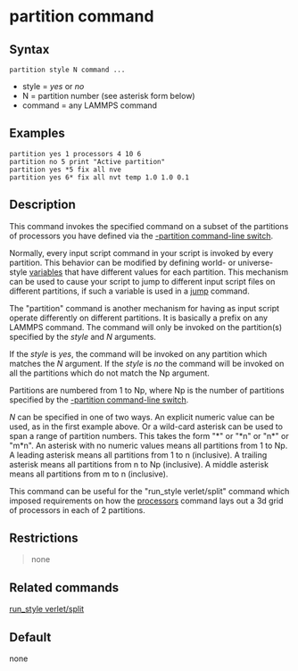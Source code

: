 # partition command

## Syntax

    partition style N command ...

-   style = *yes* or *no*
-   N = partition number (see asterisk form below)
-   command = any LAMMPS command

## Examples

``` LAMMPS
partition yes 1 processors 4 10 6
partition no 5 print "Active partition"
partition yes *5 fix all nve
partition yes 6* fix all nvt temp 1.0 1.0 0.1
```

## Description

This command invokes the specified command on a subset of the partitions
of processors you have defined via the [-partition command-line
switch](Run_options).

Normally, every input script command in your script is invoked by every
partition. This behavior can be modified by defining world- or
universe-style [variables](variable) that have different values for each
partition. This mechanism can be used to cause your script to jump to
different input script files on different partitions, if such a variable
is used in a [jump](jump) command.

The \"partition\" command is another mechanism for having as input
script operate differently on different partitions. It is basically a
prefix on any LAMMPS command. The command will only be invoked on the
partition(s) specified by the *style* and *N* arguments.

If the *style* is *yes*, the command will be invoked on any partition
which matches the *N* argument. If the *style* is *no* the command will
be invoked on all the partitions which do not match the Np argument.

Partitions are numbered from 1 to Np, where Np is the number of
partitions specified by the [-partition command-line
switch](Run_options).

*N* can be specified in one of two ways. An explicit numeric value can
be used, as in the first example above. Or a wild-card asterisk can be
used to span a range of partition numbers. This takes the form \"\*\" or
\"\*n\" or \"n\*\" or \"m\*n\". An asterisk with no numeric values means
all partitions from 1 to Np. A leading asterisk means all partitions
from 1 to n (inclusive). A trailing asterisk means all partitions from n
to Np (inclusive). A middle asterisk means all partitions from m to n
(inclusive).

This command can be useful for the \"run_style verlet/split\" command
which imposed requirements on how the [processors](processors) command
lays out a 3d grid of processors in each of 2 partitions.

## Restrictions

> none

## Related commands

[run_style verlet/split](run_style)

## Default

none
